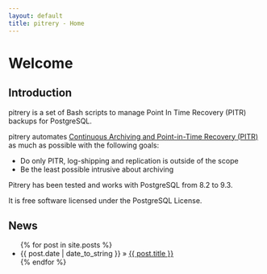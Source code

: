 ```yaml
---
layout: default
title: pitrery - Home
---
```


Welcome
=======

Introduction
------------

pitrery is a set of Bash scripts to manage Point In Time Recovery (PITR) backups for PostgreSQL.

pitrery automates [Continuous Archiving and Point-in-Time Recovery (PITR)](http://www.postgresql.org/docs/current/static/continuous-archiving.html) as much as possible with the following goals:

* Do only PITR, log-shipping and replication is outside of the scope
* Be the least possible intrusive about archiving

Pitrery has been tested and works with PostgreSQL from 8.2 to 9.3.

It is free software licensed under the PostgreSQL License.

News
----

<ul class="posts">
  {% for post in site.posts %}
  <li><span>{{ post.date | date_to_string }}</span> &raquo; <a href="{{ site.baseurl }}{{ post.url }}">{{ post.title }}</a></li>
  {% endfor %}
</ul>

